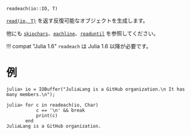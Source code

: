 ```
readeach(io::IO, T)
```

[`read(io, T)`](@ref) を返す反復可能なオブジェクトを生成します。

他にも [`skipchars`](@ref)、[`eachline`](@ref)、[`readuntil`](@ref) を参照してください。

!!! compat "Julia 1.6"
    `readeach` は Julia 1.6 以降が必要です。


# 例

```jldoctest
julia> io = IOBuffer("JuliaLang is a GitHub organization.\n It has many members.\n");

julia> for c in readeach(io, Char)
           c == '\n' && break
           print(c)
       end
JuliaLang is a GitHub organization.
```
